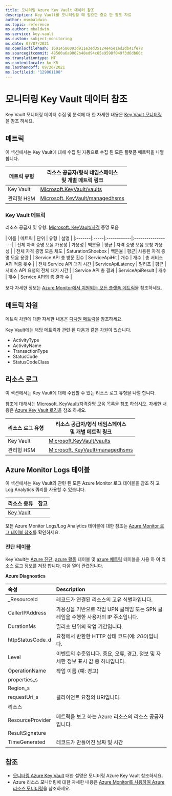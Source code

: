 ```yaml
---
title: 모니터링 Azure Key Vault 데이터 참조
description: Key Vault를 모니터링할 때 필요한 중요 한 참조 자료
author: msmbaldwin
ms.topic: reference
ms.author: mbaldwin
ms.service: key-vault
ms.custom: subject-monitoring
ms.date: 07/07/2021
ms.openlocfilehash: 16014586093d911e3ed35124e45e1ed2db41fe78
ms.sourcegitcommit: 48500a6a9002b48ed94c65e9598f049f3d6db60c
ms.translationtype: MT
ms.contentlocale: ko-KR
ms.lasthandoff: 09/26/2021
ms.locfileid: "129061108"
---
```

# <a name="monitoring-key-vault-data-reference"></a>모니터링 Key Vault 데이터 참조

Key Vault 모니터링 데이터 수집 및 분석에 대 한 자세한 내용은 [Key Vault 모니터링](monitor-key-vault.md) 을 참조 하세요.

## <a name="metrics"></a>메트릭


이 섹션에서는 Key Vault에 대해 수집 된 자동으로 수집 된 모든 플랫폼 메트릭을 나열 합니다.  

|메트릭 유형 | 리소스 공급자/형식 네임스페이스<br/> 및 개별 메트릭 링크 |
|-------|-----|
| Key Vault | [Microsoft.KeyVault/vaults](/azure-monitor/essentials/metrics-supported#microsoftkeyvaultvaults) |
| 관리형 HSM | [Microsoft. KeyVault/managedhsms](/azure-monitor/platform/resource-logs-categories.#microsoftkeyvaultmanagedhsms) 

### <a name="key-vault-metrics"></a>Key Vault 메트릭

리소스 공급자 및 유형: [Microsoft. KeyVault/자격](/azure-monitor/essentials/metrics-supported#microsoftkeyvaultvaults) 증명 모음

| 이름 | 메트릭 | 단위 | 유형 | 설명 |
|:-------|:-----|:------------|:------------------|
| 전체 자격 증명 모음 가용성 | 가용성      | 백분율    | 평균 | 자격 증명 모음 요청 가용성            | 
| 전체 자격 증명 모음 채도 | SaturationShoebox | 백분율 | 평균| 사용된 자격 증명 모음 용량 | 
| Service API 총 방문 횟수 | ServiceApiHit | 개수 | 개수 | 총 서비스 API 적중 횟수 |
| 전체 Service API 대기 시간 | ServiceApiLatency | 밀리초 | 평균 | 서비스 API 요청의 전체 대기 시간 |
| Service API 총 결과 | ServiceApiResult | 개수 | 개수 | Service API의 총 결과 수 |

보다 자세한 정보는 [Azure Monitor에서 지원되는 모든 플랫폼 메트릭](/azure-monitor/platform/metrics-supported)을 참조하세요.

## <a name="metric-dimensions"></a>메트릭 차원

메트릭 차원에 대한 자세한 내용은 [다차원 메트릭](/azure-monitor/platform/data-platform-metrics#multi-dimensional-metrics)을 참조하세요.

Key Vault에는 해당 메트릭과 관련 된 다음과 같은 차원이 있습니다.

- ActivityType
- ActivityName
- TransactionType
- StatusCode
- StatusCodeClass

## <a name="resource-logs"></a>리소스 로그

이 섹션에서는 Key Vault에 대해 수집할 수 있는 리소스 로그 유형을 나열 합니다.

참조에 대해서는 [Microsoft. KeyVault/자격](/azure-monitor/essentials/resource-logs-categories#microsoftkeyvaultvaults)증명 모음 목록을 참조 하십시오.  자세한 내용은 [Azure Key Vault 로깅](logging.md)을 참조 하세요.

|리소스 로그 유형 | 리소스 공급자/형식 네임스페이스<br/> 및 개별 메트릭 링크 |
|-------|-----|
| Key Vault | [Microsoft.KeyVault/vaults](/azure-monitor/essentials/resource-logs-categories#microsoftkeyvaultmanagedhsms) |
| 관리형 HSM | [Microsoft. KeyVault/managedhsms](/azure-monitor/essentials/resource-logs-categories#microsoftkeyvaultvaults) 

## <a name="azure-monitor-logs-tables"></a>Azure Monitor Logs 테이블

이 섹션에서는 Key Vault와 관련 된 모든 Azure Monitor 로그 테이블을 참조 하 고 Log Analytics 쿼리를 사용할 수 있습니다. 

|리소스 종류 | 참고 |
|-------|-----|
| [Key Vault](/azure-monitor/reference/tables/tables-resourcetype#key-vaults) | |

모든 Azure Monitor Logs/Log Analytics 테이블에 대한 참조는 [Azure Monitor 로그 테이블 참조](/azure-monitor/reference/tables/tables-resourcetype)를 확인하세요.

### <a name="diagnostics-tables"></a>진단 테이블

Key Vault는 [Azure 진단](/azure-monitor/reference/tables/azurediagnostics), [azure 활동](/azure-monitor/reference/tables/azureactivity) 테이블 및 [azure 메트릭](/azure-monitor/reference/tables/azuremetrics) 테이블을 사용 하 여 리소스 로그 정보를 저장 합니다. 다음 열이 관련됩니다.

**Azure Diagnostics**

| 속성 | Description |
|:--- |:---|
| _ResourceId | 레코드가 연결된 리소스의 고유 식별자입니다. |
| CallerIPAddress | 가용성을 기반으로 작업 UPN 클레임 또는 SPN 클레임을 수행한 사용자의 IP 주소입니다. |
| DurationMs | 밀리초 단위의 작업 기간입니다. |
| httpStatusCode_d | 요청에서 반환한 HTTP 상태 코드(예: *200*)입니다. |
| Level | 이벤트의 수준입니다. 중요, 오류, 경고, 정보 및 자세한 정보 표시 값 중 하나입니다. |
| OperationName | 작업 이름 (예: 경고) |
| properties_s |  |
| Region_s | |
| requestUri_s | 클라이언트 요청의 URI입니다. |
| 리소스 | |
| ResourceProvider | 메트릭을 보고 하는 Azure 리소스의 리소스 공급자입니다. |
| ResultSignature | |
| TimeGenerated | 레코드가 만들어진 날짜 및 시간 |

## <a name="see-also"></a>참조

- [모니터링 Azure Key Vault](monitor-key-vault.md) 대한 설명은 모니터링 Azure Key Vault 참조하세요.
- Azure 리소스 모니터링에 대한 자세한 내용은 [Azure Monitor를 사용하여 Azure 리소스 모니터링](/azure/azure-monitor/insights/monitor-azure-resources)을 참조하세요.